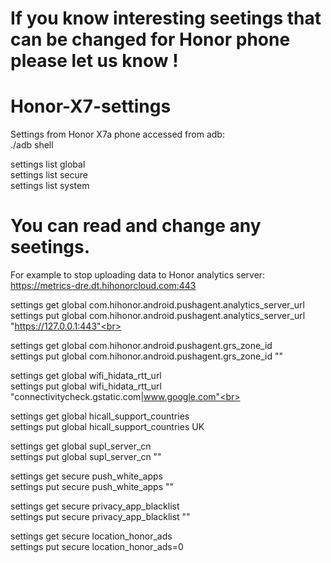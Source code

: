 # If you know interesting seetings that can be changed for Honor phone please let us know !

# Honor-X7-settings
Settings from Honor X7a phone accessed from adb:<br>
./adb shell<br>

settings list global<br>
settings list secure<br>
settings list system<br>

# You can read and change any seetings.
For example to stop uploading data to Honor analytics server:<br>
https://metrics-dre.dt.hihonorcloud.com:443<br>

settings get global com.hihonor.android.pushagent.analytics_server_url<br>
settings put global com.hihonor.android.pushagent.analytics_server_url "https://127.0.0.1:443"<br>

settings get global com.hihonor.android.pushagent.grs_zone_id<br>
settings put global com.hihonor.android.pushagent.grs_zone_id ""<br>

settings get global wifi_hidata_rtt_url<br>
settings put global wifi_hidata_rtt_url "connectivitycheck.gstatic.com|www.google.com"<br>

settings get global hicall_support_countries<br>
settings put global hicall_support_countries UK<br>

settings get global supl_server_cn<br>
settings put global supl_server_cn ""<br>

settings get secure push_white_apps<br>
settings put secure push_white_apps ""<br>

settings get secure privacy_app_blacklist<br>
settings put secure privacy_app_blacklist ""<br>

settings get secure location_honor_ads<br>
settings put secure location_honor_ads=0<br>
